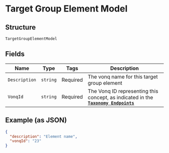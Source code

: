 
# Target Group Element Model

## Structure

`TargetGroupElementModel`

## Fields

| Name | Type | Tags | Description |
|  --- | --- | --- | --- |
| `Description` | `string` | Required | The vonq name for this target group element |
| `VonqId` | `string` | Required | The Vonq ID representing this concept, as indicated in the [**`Taxonomy Endpoints`**](#reference/experimental-products-search) |

## Example (as JSON)

```json
{
  "description": "Element name",
  "vonqId": "23"
}
```

